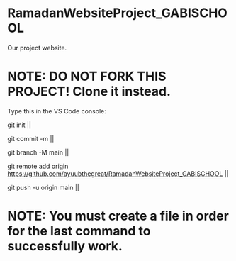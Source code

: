 # RamadanWebsiteProject_GABISCHOOL
Our project website.
# NOTE: DO NOT FORK THIS PROJECT! Clone it instead. 
Type this in the VS Code console:

git init ||

git commit -m ||

git branch -M main ||

git remote add origin https://github.com/ayuubthegreat/RamadanWebsiteProject_GABISCHOOL || 

git push -u origin main ||

# NOTE: You must create a file in order for the last command to successfully work. 

